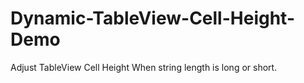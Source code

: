 # Dynamic-TableView-Cell-Height-Demo
Adjust TableView Cell Height When string length is long or short.
